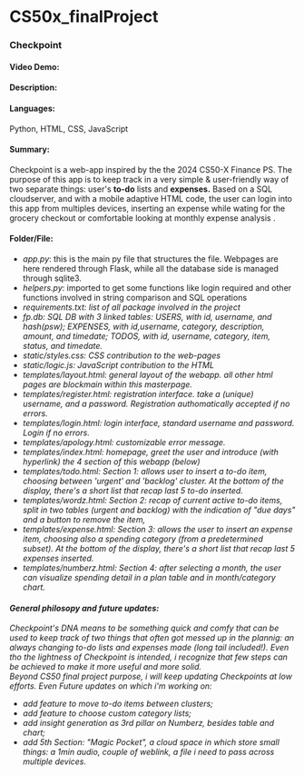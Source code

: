 # CS50x_finalProject
### Checkpoint
#### Video Demo:  <URL HERE>
#### Description:

#### Languages:
Python, HTML, CSS, JavaScript

#### Summary:
Checkpoint is a web-app inspired by the the 2024 CS50-X Finance PS.
The purpose of this app is to keep track in a very simple & user-friendly way of two separate things: user's <b>to-do</b> lists and <b>expenses.</b>
Based on a SQL cloudserver, and with a mobile adaptive HTML code, the user can login into this app from multiples devices, inserting an expense while wating for the grocery checkout or comfortable looking at monthly expense analysis . 

#### Folder/File: 
- *app.py*: this is the main py file that structures the file. Webpages are here rendered through Flask, while all the database side is managed through sqlite3.
- _helpers.py_: imported to get some functions like login required and other functions involved in string comparison and SQL operations
- <i>requirements.txt</iu>: list of all package involved in the project
- <i>fp.db</u>: SQL DB with 3 linked tables: USERS, with id, username, and hash(psw); EXPENSES, with id,username, category, description, amount, and timedate; TODOS, with id, username, category, item, status, and timedate.
- static/<i>styles.css</i>: CSS contribution to the web-pages
- static/<i>logic.js</i>: JavaScript contribution to the HTML
- templates/<i>layout.html</i>: general layout of the webapp. all other html pages are blockmain within this masterpage.
- templates/<i>register.html</i>: registration interface. take a (unique) username, and a password. Registration authomatically accepted if no errors. 
- templates/<i>login.html</i>: login interface, standard username and password. Login if no errors.
- templates/<i>apology.html</i>: customizable error message.
- templates/<i>index.html</i>: homepage, greet the user and introduce (with hyperlink) the 4 section of this webapp (below)
- templates/<i>todo.html</i>: Section 1: allows user to insert a to-do item, choosing between 'urgent' and 'backlog' cluster. At the bottom of the display, there's a short list that recap last 5 to-do inserted.
- templates/<i>wordz.html</i>: Section 2: recap of current active to-do items, split in two tables (urgent and backlog) with the indication of "due days" and a button to remove the item,
- templates/<i>expense.html</i>: Section 3: allows the user to insert an expense item, choosing also a spending category (from a predetermined subset). At the bottom of the display, there's a short list that recap last 5 expenses inserted. 
- templates/<i>numberz.html</i>: Section 4: after selecting a month, the user can visualize spending detail in a plan table and in month/category chart.


#### General philosopy and future updates:
Checkpoint's DNA means to be something quick and comfy that can be used to keep track of two things that often got messed up in the plannig: an always changing to-do lists and expenses made (long tail included!).
Even tho the lightness of Checkpoint is intended, i recognize that few steps can be achieved to make it more useful and more solid.  
Beyond CS50 final project purpose, i will keep updating Checkpoints at low efforts. 
Even Future updates on which i'm working on:
- add feature to move to-do items between clusters;
- add feature to choose custom category lists;
- add insight generation as 3rd pillar on Numberz, besides table and chart;
- add 5th Section: "Magic Pocket", a cloud space in which store small things: a 1min audio, couple of weblink, a file i need to pass across multiple devices.